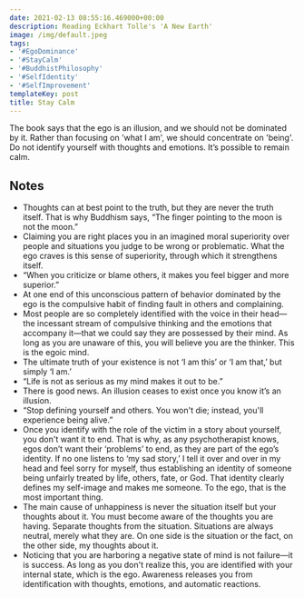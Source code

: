 ```yaml
---
date: 2021-02-13 08:55:16.469000+00:00
description: Reading Eckhart Tolle's 'A New Earth'
image: /img/default.jpeg
tags:
- '#EgoDominance'
- '#StayCalm'
- '#BuddhistPhilosophy'
- '#SelfIdentity'
- '#SelfImprovement'
templateKey: post
title: Stay Calm
---
```


The book says that the ego is an illusion, and we should not be dominated by it. Rather than focusing on 'what I am', we should concentrate on 'being'. Do not identify yourself with thoughts and emotions. It’s possible to remain calm.

## Notes

- Thoughts can at best point to the truth, but they are never the truth itself. That is why Buddhism says, “The finger pointing to the moon is not the moon.”
- Claiming you are right places you in an imagined moral superiority over people and situations you judge to be wrong or problematic. What the ego craves is this sense of superiority, through which it strengthens itself.
- “When you criticize or blame others, it makes you feel bigger and more superior.”
- At one end of this unconscious pattern of behavior dominated by the ego is the compulsive habit of finding fault in others and complaining.
- Most people are so completely identified with the voice in their head—the incessant stream of compulsive thinking and the emotions that accompany it—that we could say they are possessed by their mind. As long as you are unaware of this, you will believe you are the thinker. This is the egoic mind.
- The ultimate truth of your existence is not ‘I am this’ or ‘I am that,’ but simply ‘I am.’
- “Life is not as serious as my mind makes it out to be.”
- There is good news. An illusion ceases to exist once you know it’s an illusion.
- “Stop defining yourself and others. You won't die; instead, you'll experience being alive.”
- Once you identify with the role of the victim in a story about yourself, you don't want it to end. That is why, as any psychotherapist knows, egos don’t want their ‘problems’ to end, as they are part of the ego’s identity. If no one listens to ‘my sad story,’ I tell it over and over in my head and feel sorry for myself, thus establishing an identity of someone being unfairly treated by life, others, fate, or God. That identity clearly defines my self-image and makes me someone. To the ego, that is the most important thing.
- The main cause of unhappiness is never the situation itself but your thoughts about it. You must become aware of the thoughts you are having. Separate thoughts from the situation. Situations are always neutral, merely what they are. On one side is the situation or the fact, on the other side, my thoughts about it.
- Noticing that you are harboring a negative state of mind is not failure—it is success. As long as you don't realize this, you are identified with your internal state, which is the ego. Awareness releases you from identification with thoughts, emotions, and automatic reactions.
